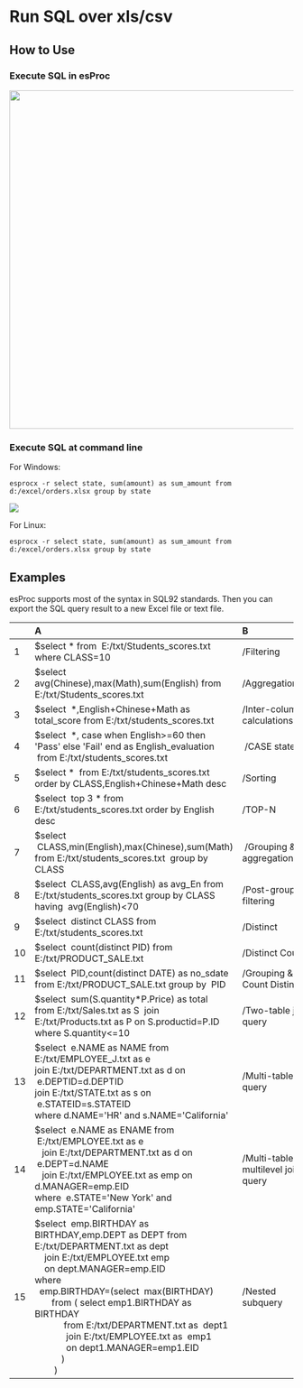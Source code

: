 # Run SQL over xls/csv

## How to Use

### Execute SQL in esProc

<img src="http://www.raqsoft.com/wp-content/themes/raqsoft2017-en/images/script-over-csv-xls/2.png" width="800" height="600">

### Execute SQL at command line

For Windows:

```esprocx -r select state, sum(amount) as sum_amount from d:/excel/orders.xlsx group by state```

<img src="http://img.raqsoft.com.cn/uploads/1206/1607243485000bfdb.png">

For Linux:

```esprocx -r select state, sum(amount) as sum_amount from d:/excel/orders.xlsx group by state```



## Examples

esProc supports most of the syntax in SQL92 standards. Then you can export the SQL query result to a new Excel file or text file. 

|　|A|B|
|:-|:-|:-|
|1|$select \* from  E:/txt/Students_scores.txt where CLASS=10|/Filtering|
|2|$select  avg(Chinese),max(Math),sum(English) from E:/txt/Students_scores.txt|/Aggregation|
|3|$select  \*,English+Chinese+Math as total_score from E:/txt/students_scores.txt|/Inter-column calculations|
|4|$select  \*, case when English>=60 then 'Pass' else 'Fail' end as English_evaluation  from E:/txt/students_scores.txt| /CASE statement|
|5|$select \*  from E:/txt/students_scores.txt order by CLASS,English+Chinese+Math desc|/Sorting|
|6|$select  top 3 \* from E:/txt/students_scores.txt order by English desc|/TOP-N|
|7|$select  CLASS,min(English),max(Chinese),sum(Math) from E:/txt/students_scores.txt  group by CLASS| /Grouping & aggregation|
|8|$select  CLASS,avg(English) as avg_En from E:/txt/students_scores.txt group by CLASS having  avg(English)<70|/Post-grouping filtering|
|9|$select  distinct CLASS from E:/txt/students_scores.txt|/Distinct|
|10|$select  count(distinct PID) from E:/txt/PRODUCT_SALE.txt|/Distinct Count|
|11|$select  PID,count(distinct DATE) as no_sdate from E:/txt/PRODUCT_SALE.txt group by  PID|/Grouping & Count Distinct|
|12|$select  sum(S.quantity\*P.Price) as total <br>   from E:/txt/Sales.txt as S  join E:/txt/Products.txt as P on S.productid=P.ID <br>   where S.quantity<=10|/Two-table join query|
|13|$select  e.NAME as NAME from E:/txt/EMPLOYEE_J.txt as e    <br>   join E:/txt/DEPARTMENT.txt as d on  e.DEPTID=d.DEPTID    <br>   join E:/txt/STATE.txt as s on  e.STATEID=s.STATEID <br> where d.NAME='HR' and s.NAME='California'|/Multi-table join query|
|14|$select  e.NAME as ENAME from  E:/txt/EMPLOYEE.txt as e <br>   join E:/txt/DEPARTMENT.txt as d on  e.DEPT=d.NAME <br>   join E:/txt/EMPLOYEE.txt as emp on d.MANAGER=emp.EID <br> where  e.STATE='New York' and emp.STATE='California'|/Multi-table, multilevel join query|
|15|$select  emp.BIRTHDAY as BIRTHDAY,emp.DEPT as DEPT from E:/txt/DEPARTMENT.txt as dept <br>    join E:/txt/EMPLOYEE.txt emp <br>    on dept.MANAGER=emp.EID <br> where <br>  emp.BIRTHDAY=(select  max(BIRTHDAY) <br>       from ( select emp1.BIRTHDAY as BIRTHDAY <br>            from E:/txt/DEPARTMENT.txt as  dept1 <br>             join E:/txt/EMPLOYEE.txt as  emp1 <br>             on dept1.MANAGER=emp1.EID <br>           ) <br>        )|/Nested subquery|



